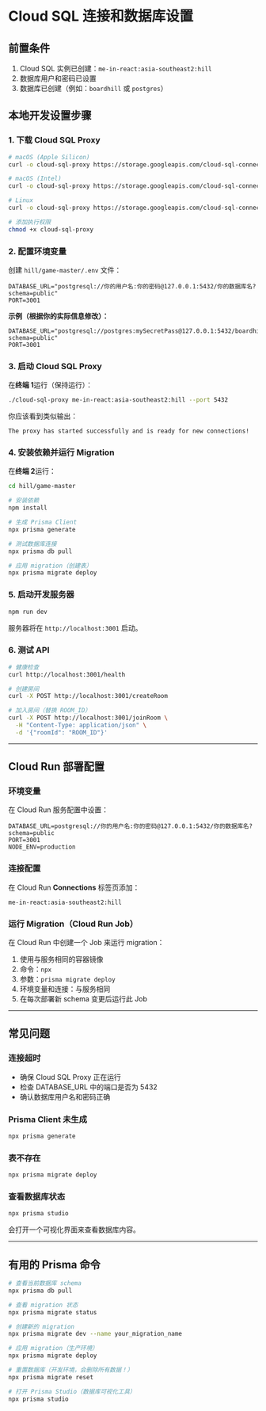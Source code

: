 # Cloud SQL 连接和数据库设置

## 前置条件

1. Cloud SQL 实例已创建：`me-in-react:asia-southeast2:hill`
2. 数据库用户和密码已设置
3. 数据库已创建（例如：`boardhill` 或 `postgres`）

## 本地开发设置步骤

### 1. 下载 Cloud SQL Proxy

```bash
# macOS (Apple Silicon)
curl -o cloud-sql-proxy https://storage.googleapis.com/cloud-sql-connectors/cloud-sql-proxy/v2.8.2/cloud-sql-proxy.darwin.arm64

# macOS (Intel)
curl -o cloud-sql-proxy https://storage.googleapis.com/cloud-sql-connectors/cloud-sql-proxy/v2.8.2/cloud-sql-proxy.darwin.amd64

# Linux
curl -o cloud-sql-proxy https://storage.googleapis.com/cloud-sql-connectors/cloud-sql-proxy/v2.8.2/cloud-sql-proxy.linux.amd64

# 添加执行权限
chmod +x cloud-sql-proxy
```

### 2. 配置环境变量

创建 `hill/game-master/.env` 文件：

```env
DATABASE_URL="postgresql://你的用户名:你的密码@127.0.0.1:5432/你的数据库名?schema=public"
PORT=3001
```

**示例（根据你的实际信息修改）：**
```env
DATABASE_URL="postgresql://postgres:mySecretPass@127.0.0.1:5432/boardhill?schema=public"
PORT=3001
```

### 3. 启动 Cloud SQL Proxy

在**终端 1**运行（保持运行）：

```bash
./cloud-sql-proxy me-in-react:asia-southeast2:hill --port 5432
```

你应该看到类似输出：
```
The proxy has started successfully and is ready for new connections!
```

### 4. 安装依赖并运行 Migration

在**终端 2**运行：

```bash
cd hill/game-master

# 安装依赖
npm install

# 生成 Prisma Client
npx prisma generate

# 测试数据库连接
npx prisma db pull

# 应用 migration（创建表）
npx prisma migrate deploy
```

### 5. 启动开发服务器

```bash
npm run dev
```

服务器将在 `http://localhost:3001` 启动。

### 6. 测试 API

```bash
# 健康检查
curl http://localhost:3001/health

# 创建房间
curl -X POST http://localhost:3001/createRoom

# 加入房间（替换 ROOM_ID）
curl -X POST http://localhost:3001/joinRoom \
  -H "Content-Type: application/json" \
  -d '{"roomId": "ROOM_ID"}'
```

---

## Cloud Run 部署配置

### 环境变量

在 Cloud Run 服务配置中设置：

```
DATABASE_URL=postgresql://你的用户名:你的密码@127.0.0.1:5432/你的数据库名?schema=public
PORT=3001
NODE_ENV=production
```

### 连接配置

在 Cloud Run **Connections** 标签页添加：

```
me-in-react:asia-southeast2:hill
```

### 运行 Migration（Cloud Run Job）

在 Cloud Run 中创建一个 Job 来运行 migration：

1. 使用与服务相同的容器镜像
2. 命令：`npx`
3. 参数：`prisma migrate deploy`
4. 环境变量和连接：与服务相同
5. 在每次部署新 schema 变更后运行此 Job

---

## 常见问题

### 连接超时
- 确保 Cloud SQL Proxy 正在运行
- 检查 DATABASE_URL 中的端口是否为 5432
- 确认数据库用户名和密码正确

### Prisma Client 未生成
```bash
npx prisma generate
```

### 表不存在
```bash
npx prisma migrate deploy
```

### 查看数据库状态
```bash
npx prisma studio
```
会打开一个可视化界面来查看数据库内容。

---

## 有用的 Prisma 命令

```bash
# 查看当前数据库 schema
npx prisma db pull

# 查看 migration 状态
npx prisma migrate status

# 创建新的 migration
npx prisma migrate dev --name your_migration_name

# 应用 migration（生产环境）
npx prisma migrate deploy

# 重置数据库（开发环境，会删除所有数据！）
npx prisma migrate reset

# 打开 Prisma Studio（数据库可视化工具）
npx prisma studio
```

